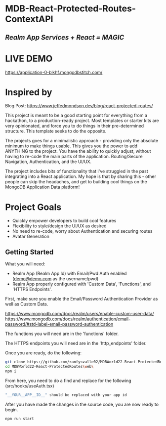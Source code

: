 # MDB-React-Protected-Routes-ContextAPI
## _Realm App Services + React = MAGIC_

# LIVE DEMO 
https://application-0-blkhf.mongodbstitch.com/

# Inspired by 
Blog Post: https://www.jeffedmondson.dev/blog/react-protected-routes/

This project is meant to be a good starting point for everything from a hackathon, to a production-ready project. Most templates or starter kits are very opinionated, and force you to do things in their pre-determined structure. This template seeks to do the opposite. 

The projects goes for a minimalistic approach - providing only the absolute minimum to make things usable. This gives you the power to add ANYTHING to the project. You have the ability to quickly adjust, without having to re-code the main parts of the application. Routing/Secure Navigation, Authentication, and the UI/UX. 

The project includes bits of functionality that I've struggled in the past integrating into a React application. My hope is that by sharing this - other people can skip the headaches, and get to building cool things on the MongoDB Application Data platform!

# Project Goals
- Quickly empower developers to build cool features
- Flexibility to style/design the UI/UX as desired
- No need to re-code, worry about Authentication and securing routes
- Avatar Generation 

## Getting Started

What you will need:
- Realm App (Realm App Id) with Email/Pwd Auth enabled (demo@demo.com as the username/pwd)
- Realm App properly configured with 'Custom Data', 'Functions', and 'HTTPS Endpoints'. 

First, make sure you enable the Email/Password Authentication Provider as well as Custom Data.

https://www.mongodb.com/docs/realm/users/enable-custom-user-data/
https://www.mongodb.com/docs/realm/authentication/email-password/#std-label-email-password-authentication

The functions you will need are in the 'functions' folder. 

The HTTPS endpoints you will need are in the 'http_endpoints' folder. 

Once you are ready, do the following:
```sh
git clone https://github.com/ranfysvalle02/MDBWorld22-React-ProtectedRoutes.git
cd MDBWorld22-React-ProtectedRoutes\web\
npm i
```

From here, you need to do a find and replace for the following (src/hooks/useAuth.tsx)

```sh
"__YOUR__APP__ID__" should be replaced with your app id
```

After you have made the changes in the source code, you are now ready to begin.
```sh
npm run start
```

